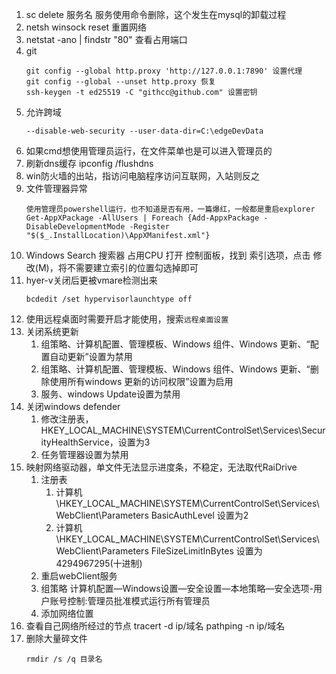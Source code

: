 1. sc delete 服务名 服务使用命令删除，这个发生在mysql的卸载过程
2. netsh winsock reset 重置网络
3. netstat -ano | findstr "80" 查看占用端口
4. git
    ```
    git config --global http.proxy 'http://127.0.0.1:7890' 设置代理
    git config --global --unset http.proxy 恢复
    ssh-keygen -t ed25519 -C "githcc@github.com" 设置密钥
    ```
5. 允许跨域
    ```
    --disable-web-security --user-data-dir=C:\edgeDevData 
    ```
6. 如果cmd想使用管理员运行，在文件菜单也是可以进入管理员的
7. 刷新dns缓存 ipconfig /flushdns
8. win防火墙的出站，指访问电脑程序访问互联网，入站则反之
9. 文件管理器异常
   ```
   使用管理员powershell运行，也不知道是否有用，一篇爆红，一般都是重启explorer
   Get-AppXPackage -AllUsers | Foreach {Add-AppxPackage -DisableDevelopmentMode -Register "$($_.InstallLocation)\AppXManifest.xml"}
   ```
10. Windows Search 搜索器 占用CPU
    打开 控制面板，找到 索引选项，点击 修改(M)，将不需要建立索引的位置勾选掉即可
11. hyer-v关闭后更被vmare检测出来
    ```
    bcdedit /set hypervisorlaunchtype off  
    ```
12. 使用远程桌面时需要开启才能使用，搜索`远程桌面设置`
13. 关闭系统更新
    1. 组策略、计算机配置、管理模板、Windows 组件、Windows 更新、“配置自动更新”设置为禁用
    2. 组策略、计算机配置、管理模板、Windows 组件、Windows 更新、“删除使用所有windows 更新的访问权限”设置为启用
    3. 服务、windows Update设置为禁用
14. 关闭windows defender
    1. 修改注册表，HKEY_LOCAL_MACHINE\SYSTEM\CurrentControlSet\Services\SecurityHealthService，设置为3
    2. 任务管理器设置为禁用
15. 映射网络驱动器，单文件无法显示进度条，不稳定，无法取代RaiDrive
    1. 注册表
       1. 计算机\HKEY_LOCAL_MACHINE\SYSTEM\CurrentControlSet\Services\WebClient\Parameters BasicAuthLevel 设置为2
       2. 计算机\HKEY_LOCAL_MACHINE\SYSTEM\CurrentControlSet\Services\WebClient\Parameters FileSizeLimitInBytes 设置为4294967295(十进制)
    2. 重启webClient服务
    3. 组策略 计算机配置—Windows设置—安全设置—本地策略—安全选项-用户账号控制:管理员批准模式运行所有管理员
    4. 添加网络位置
16. 查看自己网络所经过的节点
    tracert -d ip/域名
    pathping -n ip/域名
17. 删除大量碎文件
    ```
    rmdir /s /q 目录名
    ```
    